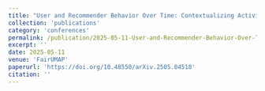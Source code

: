 ```yaml
---
title: "User and Recommender Behavior Over Time: Contextualizing Activity, Effectiveness, Diversity, and Fairness in Book Recommendation"
collection: 'publications'
category: 'conferences'
permalink: /publication/2025-05-11-User-and-Recommender-Behavior-Over-Time
excerpt: ''
date: 2025-05-11
venue: 'FairUMAP'
paperurl: 'https://doi.org/10.48550/arXiv.2505.04518'
citation: ''
---
```

